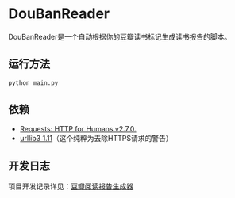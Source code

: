 # DouBanReader

DouBanReader是一个自动根据你的豆瓣读书标记生成读书报告的脚本。

## 运行方法

``` python
python main.py
```

## 依赖

* [Requests: HTTP for Humans v2.7.0.](http://www.python-requests.org/en/latest/)
* [urllib3 1.11](https://pypi.python.org/pypi/urllib3)（这个纯粹为去除HTTPS请求的警告）

## 开发日志

项目开发记录详见：[豆瓣阅读报告生成器](http://findingsea.github.io/2015/07/20/doubanreader-notes/)